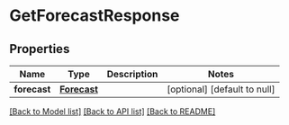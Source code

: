 # GetForecastResponse
## Properties

| Name | Type | Description | Notes |
|------------ | ------------- | ------------- | -------------|
| **forecast** | [**Forecast**](Forecast.md) |  | [optional] [default to null] |

[[Back to Model list]](../README.md#documentation-for-models) [[Back to API list]](../README.md#documentation-for-api-endpoints) [[Back to README]](../README.md)

